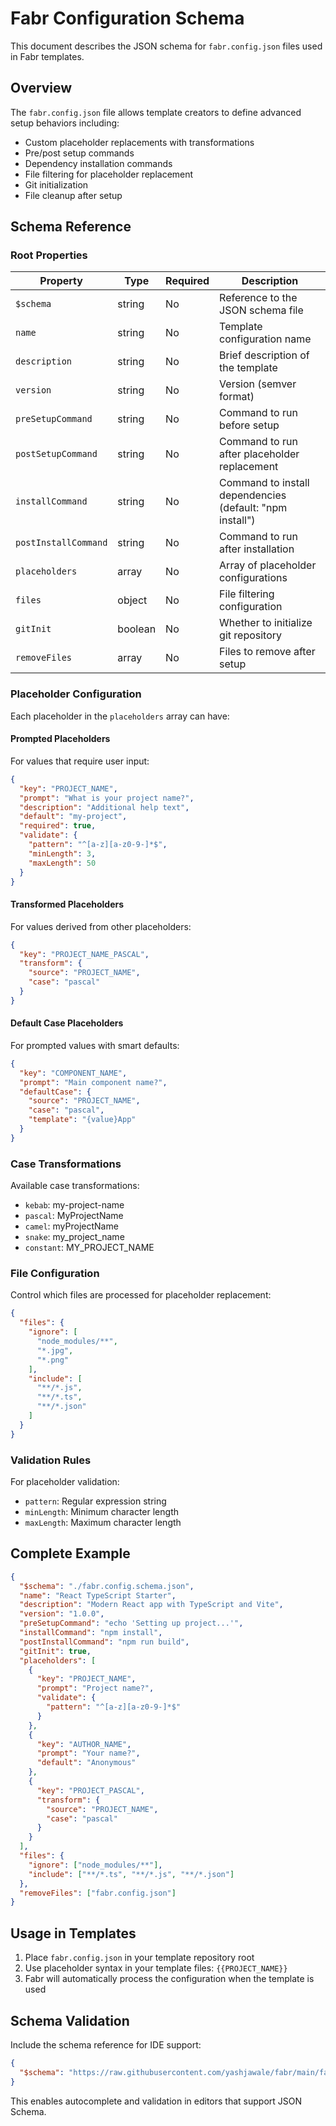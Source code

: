 # Fabr Configuration Schema

This document describes the JSON schema for `fabr.config.json` files used in Fabr templates.

## Overview

The `fabr.config.json` file allows template creators to define advanced setup behaviors including:

- Custom placeholder replacements with transformations
- Pre/post setup commands
- Dependency installation commands
- File filtering for placeholder replacement
- Git initialization
- File cleanup after setup

## Schema Reference

### Root Properties

| Property | Type | Required | Description |
|----------|------|----------|-------------|
| `$schema` | string | No | Reference to the JSON schema file |
| `name` | string | No | Template configuration name |
| `description` | string | No | Brief description of the template |
| `version` | string | No | Version (semver format) |
| `preSetupCommand` | string | No | Command to run before setup |
| `postSetupCommand` | string | No | Command to run after placeholder replacement |
| `installCommand` | string | No | Command to install dependencies (default: "npm install") |
| `postInstallCommand` | string | No | Command to run after installation |
| `placeholders` | array | No | Array of placeholder configurations |
| `files` | object | No | File filtering configuration |
| `gitInit` | boolean | No | Whether to initialize git repository |
| `removeFiles` | array | No | Files to remove after setup |

### Placeholder Configuration

Each placeholder in the `placeholders` array can have:

#### Prompted Placeholders
For values that require user input:

```json
{
  "key": "PROJECT_NAME",
  "prompt": "What is your project name?",
  "description": "Additional help text",
  "default": "my-project",
  "required": true,
  "validate": {
    "pattern": "^[a-z][a-z0-9-]*$",
    "minLength": 3,
    "maxLength": 50
  }
}
```

#### Transformed Placeholders
For values derived from other placeholders:

```json
{
  "key": "PROJECT_NAME_PASCAL",
  "transform": {
    "source": "PROJECT_NAME",
    "case": "pascal"
  }
}
```

#### Default Case Placeholders
For prompted values with smart defaults:

```json
{
  "key": "COMPONENT_NAME",
  "prompt": "Main component name?",
  "defaultCase": {
    "source": "PROJECT_NAME",
    "case": "pascal",
    "template": "{value}App"
  }
}
```

### Case Transformations

Available case transformations:

- `kebab`: my-project-name
- `pascal`: MyProjectName
- `camel`: myProjectName
- `snake`: my_project_name
- `constant`: MY_PROJECT_NAME

### File Configuration

Control which files are processed for placeholder replacement:

```json
{
  "files": {
    "ignore": [
      "node_modules/**",
      "*.jpg",
      "*.png"
    ],
    "include": [
      "**/*.js",
      "**/*.ts",
      "**/*.json"
    ]
  }
}
```

### Validation Rules

For placeholder validation:

- `pattern`: Regular expression string
- `minLength`: Minimum character length
- `maxLength`: Maximum character length

## Complete Example

```json
{
  "$schema": "./fabr.config.schema.json",
  "name": "React TypeScript Starter",
  "description": "Modern React app with TypeScript and Vite",
  "version": "1.0.0",
  "preSetupCommand": "echo 'Setting up project...'",
  "installCommand": "npm install",
  "postInstallCommand": "npm run build",
  "gitInit": true,
  "placeholders": [
    {
      "key": "PROJECT_NAME",
      "prompt": "Project name?",
      "validate": {
        "pattern": "^[a-z][a-z0-9-]*$"
      }
    },
    {
      "key": "AUTHOR_NAME",
      "prompt": "Your name?",
      "default": "Anonymous"
    },
    {
      "key": "PROJECT_PASCAL",
      "transform": {
        "source": "PROJECT_NAME",
        "case": "pascal"
      }
    }
  ],
  "files": {
    "ignore": ["node_modules/**"],
    "include": ["**/*.ts", "**/*.js", "**/*.json"]
  },
  "removeFiles": ["fabr.config.json"]
}
```

## Usage in Templates

1. Place `fabr.config.json` in your template repository root
2. Use placeholder syntax in your template files: `{{PROJECT_NAME}}`
3. Fabr will automatically process the configuration when the template is used

## Schema Validation

Include the schema reference for IDE support:

```json
{
  "$schema": "https://raw.githubusercontent.com/yashjawale/fabr/main/fabr.config.schema.json"
}
```

This enables autocomplete and validation in editors that support JSON Schema.
